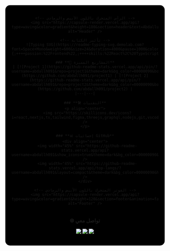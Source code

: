 <div align="center" style="background-color: #000000; padding: 20px; border-radius: 15px;">

<!-- الخلفية الفضائية المتحركة -->
<div style="position: relative; overflow: hidden; border-radius: 10px;">
  <div style="position: absolute; top: 0; left: 0; right: 0; bottom: 0; background: url('https://i.gifer.com/7Rt.gif') center/cover; opacity: 0.3; z-index: 0;"></div>
  
  <!-- المحتوى الرئيسي -->
  <div style="position: relative; z-index: 1;">

    <!-- الرأس المتحرك باللون الأبيض والرمادي -->
    <img src="https://capsule-render.vercel.app/api?type=waving&color=gradient&height=180&section=header&text=Abdalluh%20Nasser&fontSize=50&fontColor=ffffff&animation=fadeIn&desc=Frontend%20Developer&descSize=24&descAlignY=65&gradient=from,ffffff,e0e0e0" alt="Header" />

    <!-- تأثير الكتابة -->
    ![Typing SVG](https://readme-typing-svg.demolab.com?font=Space+Mono&weight=600&size=24&duration=4000&pause=1000&color=FFFFFF&center=true&width=600&height=60&lines=const+developer+=+{;++++passion:%22Frontend%22,;++++skills:%22React%2C%20TypeScript%2C%20UI/UX%22};)

    ### **🚀 المشاريع المميزة**
    | [![Project 1](https://github-readme-stats.vercel.app/api/pin/?username=abdallh091&repo=project1&theme=dark&bg_color=00000090&border_color=ffffff30&title_color=fff&text_color=ddd)](https://github.com/abdallh091/project1) | [![Project 2](https://github-readme-stats.vercel.app/api/pin/?username=abdallh091&repo=project2&theme=dark&bg_color=00000090&border_color=ffffff30&title_color=fff&text_color=ddd)](https://github.com/abdallh091/project2) |
    |---|---|

    ### **🛠 التقنيات**
    <p align="center">
      <img src="https://skillicons.dev/icons?i=react,nextjs,ts,tailwind,figma,threejs,graphql,nodejs,git,vscode&theme=dark&perline=5" />
    </p>

    ### **📊 إحصائيات GitHub**
    <div align="center">
      <img width="45%" src="https://github-readme-stats.vercel.app/api?username=abdallh091&show_icons=true&theme=dark&bg_color=00000090&hide_border=true&border_radius=10&title_color=fff&text_color=ddd&icon_color=ffffff" />
      <img width="45%" src="https://github-readme-stats.vercel.app/api/top-langs/?username=abdallh091&layout=compact&theme=dark&bg_color=00000090&hide_border=true&border_radius=10&title_color=fff&text_color=ddd" />
    </div>

    <!-- الفوتر المتحرك باللون الأبيض والرمادي -->
    <img src="https://capsule-render.vercel.app/api?type=waving&color=gradient&height=120&section=footer&animation=fadeIn&reversal=true&gradient=to,ffffff,e0e0e0" alt="Footer" />

  </div>
</div>

### **🌐 تواصل معي**
<p align="center">
  <a href="https://twitter.com/3bdalluh_nasser">
    <img src="https://img.shields.io/badge/-Twitter-1DA1F2?style=for-the-badge&logo=twitter&logoColor=white&labelColor=000000" />
  </a>
  <a href="https://linkedin.com/in/abdallah-nasser">
    <img src="https://img.shields.io/badge/-LinkedIn-0A66C2?style=for-the-badge&logo=linkedin&logoColor=white&labelColor=000000" />
  </a>
  <a href="mailto:abdallhnasser2025@gmail.com">
    <img src="https://img.shields.io/badge/-Email-EA4335?style=for-the-badge&logo=gmail&logoColor=white&labelColor=000000" />
  </a>
</p>
</div>
